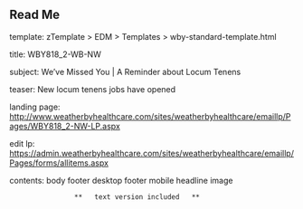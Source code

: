 ## Read Me ##

template:       zTemplate > EDM > Templates > wby-standard-template.html

title:          WBY818_2-WB-NW

subject:        We’ve Missed You | A Reminder about Locum Tenens

teaser:         New locum tenens jobs have opened  

landing page:   http://www.weatherbyhealthcare.com/sites/weatherbyhealthcare/emaillp/Pages/WBY818_2-NW-LP.aspx

edit lp:        https://admin.weatherbyhealthcare.com/sites/weatherbyhealthcare/emaillp/Pages/forms/allitems.aspx

contents:       body
                footer desktop
                footer mobile
                headline
                image
                
                    **   text version included   **
